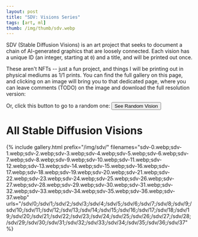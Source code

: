 ```yaml
---
layout: post
title: "SDV: Visions Series"
tags: [art, ml]
thumb: /img/thumb/sdv.webp
---
```


SDV (Stable Diffusion Visions) is an art project that seeks to document a chain of AI-generated graphics that are loosely connected. Each vision has a unique ID (an integer, starting at `0`) and a title, and will be printed out once.

These aren't NFTs -- just a fun project, and things I will be printing out in physical mediums as 1/1 prints. You can find the full gallery on this page, and clicking on an image will bring you to that dedicated page, where you can leave comments (TODO) on the image and download the full resolution version:

<!--
$ python3 -c 'print(";".join([f"sdv-{i}.webp" for i in range(38)]))'
$ python3 -c 'print(";".join([f"/sdv/{i}" for i in range(38)]))'
-->

Or, click this button to go to a random one: <button onclick="window.location='/sdv/' + Math.floor(Math.random() * 38);" value="click here">See Random Vision</button>


# All Stable Diffusion Visions

{% include gallery.html prefix="/img/sdv/" filenames="sdv-0.webp;sdv-1.webp;sdv-2.webp;sdv-3.webp;sdv-4.webp;sdv-5.webp;sdv-6.webp;sdv-7.webp;sdv-8.webp;sdv-9.webp;sdv-10.webp;sdv-11.webp;sdv-12.webp;sdv-13.webp;sdv-14.webp;sdv-15.webp;sdv-16.webp;sdv-17.webp;sdv-18.webp;sdv-19.webp;sdv-20.webp;sdv-21.webp;sdv-22.webp;sdv-23.webp;sdv-24.webp;sdv-25.webp;sdv-26.webp;sdv-27.webp;sdv-28.webp;sdv-29.webp;sdv-30.webp;sdv-31.webp;sdv-32.webp;sdv-33.webp;sdv-34.webp;sdv-35.webp;sdv-36.webp;sdv-37.webp" urls="/sdv/0;/sdv/1;/sdv/2;/sdv/3;/sdv/4;/sdv/5;/sdv/6;/sdv/7;/sdv/8;/sdv/9;/sdv/10;/sdv/11;/sdv/12;/sdv/13;/sdv/14;/sdv/15;/sdv/16;/sdv/17;/sdv/18;/sdv/19;/sdv/20;/sdv/21;/sdv/22;/sdv/23;/sdv/24;/sdv/25;/sdv/26;/sdv/27;/sdv/28;/sdv/29;/sdv/30;/sdv/31;/sdv/32;/sdv/33;/sdv/34;/sdv/35;/sdv/36;/sdv/37" %}
